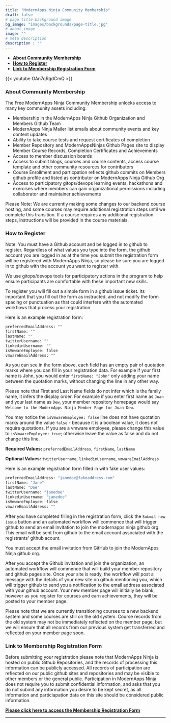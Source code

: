 ```yaml
---
title: "ModernApps Ninja Community Membership"
draft: false
# page title background image
bg_image: "images/backgrounds/page-title.jpg"
# about image
image: ""
# meta description
description : ""
---
```


- **[About Community Membership](#about-community-membership)**
- **[How to Register](#how-to-register)**
- **[Link to Membership Registration Form](#link-to-membership-registration-form)**  
  
{{< youtube OAn7qRqdCmQ >}}

### About Community Membership

The Free ModernApps Ninja Community Membership unlocks access to many key community assets including:

- Membership in the ModernApps Ninja Github Organization and Members Github Team
- ModernApps Ninja Mailer list emails about community events and key content updates
- Ability to take course tests and request certificates of completion
- Member Repository and ModernAppsNinjas Github Pages site to display Member Course Records, Completion Certificates and Achievements
- Access to member discussion boards
- Access to submit blogs, courses and course contents, access course template and other community resources for contributors
- Course Enrollment and particpation reflects github commits on Members github profile and listed as contributor on ModernApps Ninja Github Org
- Access to participatory gitops/devops learning events, hackathons and exercises where members can gain organizational permissions including collaborator and maintainer achievements

Please Note: We are currently making some changes to our backend course hosting, and some courses may require additional registration steps until we complete this transition. If a course requires any additional registration steps, instructions will be provided in the course materials. 

### How to Register

Note: You must have a Github account and be logged in to github to register. Regardless of what values you type into the form, the github account you are logged in as at the time you submit the registration form will be registered with ModernApps Ninja, so please be sure you are logged in to github with the account you want to register with.  

We use gitops/devops tools for participatory actions in the program to help ensure participants are comfortable with these important new skills.  

To register you will fill out a simple form in a github issue ticket. Its important that you fill out the form as instructed, and not modify the form spacing or punctuation as that could interfere with the automated workflows that process your registration.  

Here is an example registration form:

```bash
preferredEmailAddress: ""  
firstName: ""  
lastName: ""  
twitterUsername: ""  
linkedinUsername: ""  
isVmwareEmployee: false  
vmwareEmailAddress: ""
```

As you can see in the form above, each field has an empty pair of quotation marks where you can fill in your registration data. For example if your first name is John, you would enter `firstName: "John"` only adding your name between the quotation marks, without changing the line in any other way.  

Please note that First and Last Name fields do not infer which is the family name, it infers the display order. For example if you enter first name as `Juan` and your last name as `Dew`, your member repository homepage would say `Welcome to the ModernApps Ninja Member Page for Juan Dew`.  

You may notice the `isVmwareEmployee: false` line does not have quotation marks around the value `false` - because it is a boolean value, it does not require quotations. If you are a vmware employee, please change this value to `isVmwareEmployee: true`; otherwise leave the value as false and do not change this line.  

**Required Values:** `preferredEmailAddress`, `firstName`, `lastName`  

**Optional Values:** `twitterUsername`, `linkedinUsername`, `vmwareEmailAddress`

Here is an example registration form filled in with fake user values:

```bash
preferredEmailAddress: "janedoe@fakeaddress.com"  
firstName: "Jane"  
lastName: "Doe"  
twitterUsername: "janedoe"  
linkedinUsername: "janedoe"  
isVmwareEmployee: false  
vmwareEmailAddress: ""
```

After you have completed filling in the registration form, click the `Submit new issue` button and an automated workflow will commence that will trigger github to send an email invitation to join the modernapps ninja github org. This email will be sent from github to the email account associated with the registrants' github acount. 

You must accept the email invitation from GitHub to join the ModernApps Ninja github org. 

After you accept the Github invitation and join the organization, an automated workflow will commence that will build your member repository and github pages site. Once your site is ready, the workflow will post a message with the details of your new site on github mentioning you, which will trigger github to send you a notification to the email address associated with your github account. Your new member page will initially be blank, however as you register for courses and earn achievements, they will be posted to your member page. 

Please note that we are currently transitioning courses to a new backend system and some courses are still on the old system. Course records from the old system may not be immediately reflected on the member page, but we will ensure that all records from our previous system get transferred and reflected on your member page soon. 

### Link to Membership Registration Form

Before submitting your registration please note that ModernApps Ninja is hosted on public Github Repositories, and the records of processing this information can be publicly accessed. All records of participation are reflected on our public github sites and repositories and may be visible to other members or the general public. Participation in ModernApps Ninja does not require you to submit confidential information, and asks that you do not submit any information you desire to be kept secret, as all information and particiapation data on this site should be considered public information. 

**[Please click here to access the Membership Registration Form](https://github.com/ModernAppsNinja/modernappsninja.github.io/issues/new?assignees=modernappsninjabot&labels=newuserregistration&template=joinrequest.md&title=Request+to+Join+ModernApps+Ninja+Github+Org)**



--------


